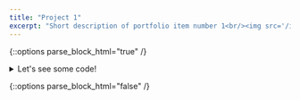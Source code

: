 ```yaml
---
title: "Project 1"
excerpt: "Short description of portfolio item number 1<br/><img src='/images/500x300.png'>"
---
```



{::options parse_block_html="true" /}

<details>
<summary markdown="span">Let's see some code!</summary>

```python
print('Hello World!')
```
Of course, it has to be Hello World, right?
</details>

{::options parse_block_html="false" /}
